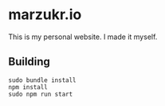 # marzukr.io

This is my personal website. I made it myself.

## Building

```
sudo bundle install
npm install
sudo npm run start
```
